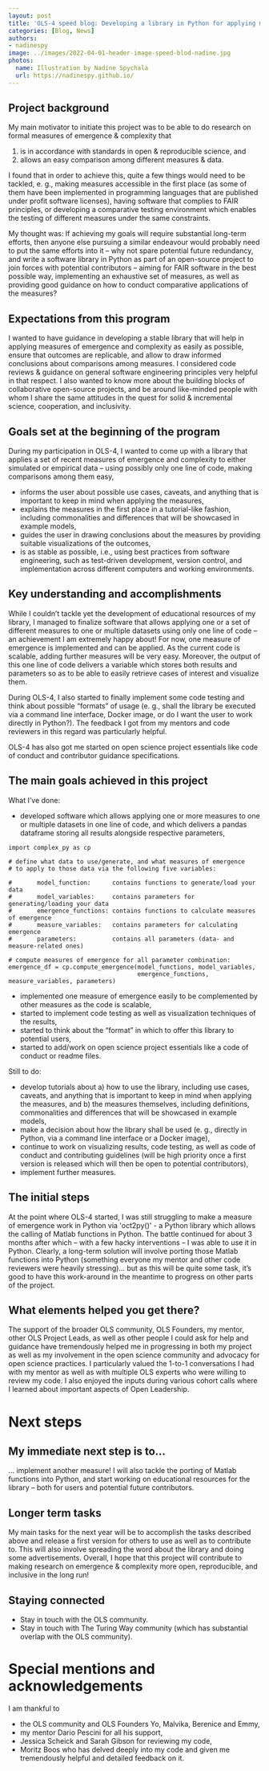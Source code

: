 ```yaml
---
layout: post
title: 'OLS-4 speed blog: Developing a library in Python for applying measures of emergence and complexity'
categories: [Blog, News]
authors:
- nadinespy
image: ../images/2022-04-01-header-image-speed-blod-nadine.jpg
photos:
  name: Illustration by Nadine Spychala
  url: https://nadinespy.github.io/
---
```


## Project background
My main motivator to initiate this project was to be able to do research on formal measures of emergence & complexity that

1. is in accordance with standards in open & reproducible science, and
2. allows an easy comparison among different measures & data.<br>

I found that in order to achieve this, quite a few things would need to be tackled, e. g., making measures accessible in the first place (as some of them have been implemented in programming languages that are published under profit software licenses), having software that complies to FAIR principles, or developing a comparative testing environment which enables the testing of different measures under the same constraints.<br>

My thought was: If achieving my goals will require substantial long-term efforts, then anyone else pursuing a similar endeavour would probably need to put the same efforts into it – why not spare potential future redundancy, and write a software library in Python as part of an open-source project to join forces with potential contributors – aiming for FAIR software in the best possible way, implementing an exhaustive set of measures, as well as providing good guidance on how to conduct comparative applications of the measures?

## Expectations from this program
I wanted to have guidance in developing a stable library that will help in applying measures of emergence and complexity as easily as possible, ensure that outcomes are replicable, and allow to draw informed conclusions about comparisons among measures. I considered code reviews & guidance on general software engineering principles very helpful in that respect. I also wanted to know more about the building blocks of collaborative open-source projects, and be around like-minded people with whom I share the same attitudes in the quest for solid & incremental science, cooperation, and inclusivity.

## Goals set at the beginning of the program
During my participation in OLS-4, I wanted to come up with a library that
applies a set of recent measures of emergence and complexity to either simulated or empirical data – using possibly only one line of code, making comparisons among them easy,

- informs the user about possible use cases, caveats, and anything that is important to keep in mind when applying the measures,
- explains the measures in the first place in a tutorial-like fashion, including commonalities and differences that will be showcased in example models,
- guides the user in drawing conclusions about the measures by providing suitable visualizations of the outcomes,
- is as stable as possible, i.e., using best practices from software engineering, such as test-driven development, version control, and implementation across different computers and working environments.

## Key understanding and accomplishments
While I couldn’t tackle yet the development of educational resources of my library, I managed to finalize software that allows applying one or a set of different measures to one or multiple datasets using only one line of code – an achievement I am extremely happy about! For now, one measure of emergence is implemented and can be applied. As the current code is scalable, adding further measures will be very easy. Moreover, the output of this one line of code delivers a variable which stores both results and parameters so as to be able to easily retrieve cases of interest and visualize them.

During OLS-4, I also started to finally implement some code testing and think about possible “formats” of usage (e. g., shall the library be executed via a command line interface, Docker image, or do I want the user to work directly in Python?). The feedback I got from my mentors and code reviewers in this regard was particularly helpful.

OLS-4 has also got me started on open science project essentials like code of conduct and contributor guidance specifications.

## The main goals achieved in this project
What I’ve done:

- developed software which allows applying one or more measures to one or multiple datasets in one line of code, and which delivers a pandas dataframe storing all results alongside respective parameters,

```
import complex_py as cp

# define what data to use/generate, and what measures of emergence
# to apply to those data via the following five variables:

#       model_function:      contains functions to generate/load your data
#       model_variables:     contains parameters for generating/loading your data
#       emergence_functions: contains functions to calculate measures of emergence
#       measure_variables:   contains parameters for calculating emergence
#       parameters:          contains all parameters (data- and measure-related ones)

# compute measures of emergence for all parameter combination:
emergence_df = cp.compute_emergence(model_functions, model_variables,
                                    emergence_functions, measure_variables, parameters)
```

- implemented one measure of emergence easily to be complemented by other measures as the code is scalable,
- started to implement code testing as well as visualization techniques of the results,
- started to think about the “format” in which to offer this library to potential users,
- started to add/work on open science project essentials like a code of conduct or readme files.

Still to do:

- develop tutorials about a) how to use the library, including use cases, caveats, and anything that is important to keep in mind when applying the measures, and b) the measures themselves, including definitions, commonalities and differences that will be showcased in example models,
- make a decision about how the library shall be used (e. g., directly in Python, via a command line interface or a Docker image),
- continue to work on visualizing results, code testing, as well as code of conduct and contributing guidelines (will be high priority once a first version is released which will     then be open to potential contributors),
- implement further measures.

## The initial steps
At the point where OLS-4 started, I was still struggling to make a measure of emergence work in Python via 'oct2py()' - a Python library which allows the calling of Matlab functions in Python. The battle continued for about 3 months after which – with a few hacky interventions – I was able to use it in Python. Clearly, a long-term solution will involve porting those Matlab functions into Python (something everyone my mentor and other code reviewers were heavily stressing)… but as this will be quite some task, it’s good to have this work-around in the meantime to progress on other parts of the project.

## What elements helped you get there?
The support of the broader OLS community, OLS Founders, my mentor, other OLS Project Leads, as well as other people I could ask for help and guidance have tremendously helped me in progressing in both my project as well as my involvement in the open science community and advocacy for open science practices. I particularly valued the 1-to-1 conversations I had with my mentor as well as with multiple OLS experts who were willing to review my code. I also enjoyed the inputs during various cohort calls where I learned about important aspects of Open Leadership.

# Next steps

## My immediate next step is to...

... implement another measure! I will also tackle the porting of Matlab functions into Python, and start working on educational resources for the library – both for users and potential future contributors.

## Longer term tasks
My main tasks for the next year will be to accomplish the tasks described above and release a first version for others to use as well as to contribute to. This will also involve spreading the word about the library and doing some advertisements.
Overall, I hope that this project will contribute to making research on emergence & complexity more open, reproducible, and inclusive in the long run!

## Staying connected

- Stay in touch with the OLS community.
- Stay in touch with The Turing Way community (which has substantial overlap with the OLS community).

# Special mentions and acknowledgements

I am thankful to

- the OLS community and OLS Founders Yo, Malvika, Berenice and Emmy,
- my mentor Dario Pescini for all his support,
- Jessica Scheick and Sarah Gibson for reviewing my code,
- Moritz Boos who has delved deeply into my code and given me tremendously helpful and detailed feedback on it.

